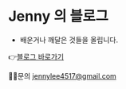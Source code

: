 # Jenny 의 블로그

* 배운거나 깨달은 것들을 올립니다.

👉[블로그 바로가기](jennylee4517.github.io)

🙆‍♀️문의 <jennylee4517@gmail.com>
